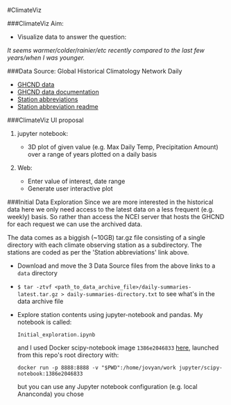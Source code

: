 #ClimateViz

###ClimateViz Aim:

* Visualize data to answer the question:

*It seems warmer/colder/rainier/etc recently compared to the last few years/when I was younger.*

###Data Source: Global Historical Climatology Network Daily
* [GHCND data](https://www.ncei.noaa.gov/data/global-historical-climatology-network-daily/archive/)
* [GHCND data documentation](https://www.ncei.noaa.gov/data/global-historical-climatology-network-daily/doc/GHCND_documentation.pdf)
* [Station abbreviations](https://www1.ncdc.noaa.gov/pub/data/ghcn/daily/ghcnd-stations.txt)
* [Station abbreviation readme](https://www1.ncdc.noaa.gov/pub/data/ghcn/daily/readme.txt)

###ClimateViz UI proposal
1. jupyter notebook:
	
	* 3D plot of given value (e.g. Max Daily Temp, Precipitation Amount) over a range of years plotted on a daily basis
2. Web:
	* Enter value of interest, date range
	* Generate user interactive plot


###Initial Data Exploration
Since we are more interested in the historical data here we only need access to the latest data on a less frequent (e.g. weekly) basis.  So rather than access the NCEI server that hosts the GHCND for each request we can use the archived data.

The data comes as a biggish (~10GB) tar.gz file consisting of a single directory with each climate observing station as a subdirectory.  The stations are coded as per the 'Station abbreviations' link above.

* Download and move the 3 Data Source files from the above links to a `data` directory
* `$ tar -ztvf <path_to_data_archive_file>/daily-summaries-latest.tar.gz > daily-summaries-directory.txt` to see what's in the data archive file
*   Explore station contents using jupyter-notebook and pandas.  My notebook is called:

	`Initial_exploration.ipynb`
	
	and I used Docker scipy-notebook image `1386e2046833` [here](https://hub.docker.com/r/jupyter/scipy-notebook/tags/), launched from this repo's root directory with:
	
	`docker run -p 8888:8888 -v "$PWD":/home/jovyan/work jupyter/scipy-notebook:1386e2046833`
	
	but you can use any Jupyter notebook configuration (e.g. local Ananconda) you chose
	
